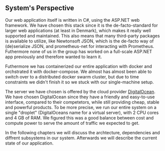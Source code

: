 ## System's Perspective

<!-- Short Introduction to System goes here.
Double check that for all the weekly tasks (those in the end of the lecture notes) you include the corresponding information. -->

Our web application itself is written in C#, using the ASP.NET web framework. 
We have chosen this stack since it is the de-facto-standard for larger web applications (at least in Denmark), which makes it really well supported and maintained. This also means that many third-party packages is available to utilize, like Newtonsoft JSON, which is the de-facto way of (de)serialize JSON, and prometheus-net for interacting with Prometheus.
Futhermore none of us in the group has worked on a full-scale ASP.NET app previously and therefore wanted to learn it. 

Futhermore we has containerized our entire application with docker and orchstrated it with docker-compose.
We almost has almost been able to switch over to a distributed docker swarm cluster, but due to time constraints we didn't finish it so we stuck with our single-machine setup.

The server we have chosen is offered by the cloud provider [DigitalOcean](https://www.digitalocean.com/). We have chosen DigitalOcean since they have a friendly and easy-to-use interface, compared to their competetors, while still providing cheap, stable and powerful products. To be more precise, we run our entire system on a single "droplet" (DigitalOceans name for a virtual server), with 2 CPU cores and 4 GB of RAM. We figured this was a good balance between cost and compute power to serve the amount of traffic we expected to get.

In the following chapters we will discuss the archtecture, dependencies and diffrent subsystems in our system. Afterwards we will describe the current state of our application.
